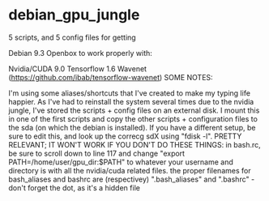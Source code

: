 # debian_gpu_jungle
 
5 scripts, and 5 config files for getting

Debian 9.3
Openbox
to work properly with:

Nvidia/CUDA 9.0
Tensorflow 1.6
Wavenet (https://github.com/ibab/tensorflow-wavenet)
SOME NOTES:

I'm using some aliases/shortcuts that I've created to make my typing life happier.
As I've had to reinstall the system several times due to the nvidia jungle, I've stored the scripts + config files on an external disk. I mount this in one of the first scripts and copy the other scripts + configuration files to the sda (on which the debian is installed). If you have a different setup, be sure to edit this, and look up the correcg sdX using "fdisk -l".
PRETTY RELEVANT; IT WON'T WORK IF YOU DON'T DO THESE THINGS:
in bash.rc, be sure to scroll down to line 117 and change "export PATH=/home/user/gpu_dir:$PATH" to whatever your username and directory is with all the nvidia/cuda related files.
the proper filenames for bash_aliases and bashrc are (respectivey) ".bash_aliases" and ".bashrc" - don't forget the dot, as it's a hidden file

